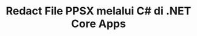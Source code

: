 ---
############################# Static ############################
layout: "autogen"
draft: false
path: "id/redaction/net/text/ppsx"
otherformats: CSV DOC DOCM DOCX DOT DOTM DOTX PDF POT POTM PPS PPSM PPT PPTM PPTX RTF XLS XLSM XLSX XLT XLTM XLTX  

############################# Head ############################
head_title: "Redact Informasi Sensitif dari Dokumen melalui .NET Core"
head_description: "Terapkan redaksi teks menggunakan frasa tepat atau ekspresi reguler untuk dokumen dengan format berbeda"

############################# Header ############################
title: "Redact File PPSX melalui C# di .NET Core Apps"
description: "Cari & Ganti Teks di Dokumen Office & OpenOffice, Spreadsheet & Presentasi serta PPSX di Windows, Linux & macOS"

################### SubMenu/Download Button #####################
submenu:
    enable: true

############################# About ############################
about:
    enable: true
    title: "Penyuntingan Dokumen untuk .NET API"
    content: |
        Antarmuka format-independen tunggal untuk menyunting informasi sensitif dan rahasia dari PDF, Word, Excel, dokumen dan gambar PowerPoint, termasuk kemampuan untuk mengubah metadata dan menghapus komentar. Dengan alat GroupDocs.Redaction Anda dapat menyunting teks dan menyimpan dokumen yang telah disunting dalam PDF, mengubah semua halaman menjadi gambar raster atau menyimpan dokumen dalam format aslinya untuk pengeditan lebih lanjut.

############################# Steps ############################
steps:
    enable: true
    title_left: "Redact Teks Tepat dari PPSX melalui C#"
    content_left: |
        [GroupDocs.Redaction](/id/redaction/net/) memudahkan pengembang .NET untuk menambahkan fitur redaksi file PPSX dengan beberapa langkah mudah.

        *   Buat instance kelas [Redactor](https://apireference.groupdocs.com/redaction/net/groupdocs.redaction/redactor) & muat file PPSX
        *   Buat instance kelas [ExactPhraseRedaction](https://apireference.groupdocs.com/redaction/net/groupdocs.redaction.redactions/exactphraseredaction) untuk menemukan dan mengganti teks
        *   Panggil metode [Redactor.Apply](https://apireference.groupdocs.com/redaction/net/groupdocs.redaction/redactor/methods/apply/index) dengan objek ExactPhraseRedaction
        
    title_right: "Memulai dengan Redaction API"
    content_right: |
        Instal dari baris perintah sebagai ```nuget install GroupDocs.Redaction``` atau melalui Package Manager Console dari Visual Studio dengan ```Install-Package GroupDocs.Redaction```. 
        Atau, dapatkan penginstal MSI offline atau DLL dalam file ZIP dari [downloads](https://downloads.groupdocs.com/redaction/net), dan rujuk di project Anda secara manual.  
        
    code: |
        ```cs
        using (Redactor redactor = new Redactor(@"sample.ppsx"))
        {
        	redactor.Apply(new ExactPhraseRedaction("John Doe", new ReplacementOptions("[personal]")));
        	redactor.Save();
        }
        ```

############################# Demos ############################
demos:
    enable: true
############################# About Formats ############################
about_formats:
    enable: true
############################# More Formats ############################
more_formats:
    enable: true

############################# Back to top ###############################
back_to_top:
    enable: true
---